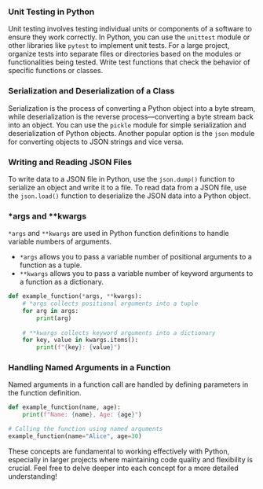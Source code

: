 ### Unit Testing in Python
Unit testing involves testing individual units or components of a software to ensure they work correctly. In Python, you can use the `unittest` module or other libraries like `pytest` to implement unit tests. For a large project, organize tests into separate files or directories based on the modules or functionalities being tested. Write test functions that check the behavior of specific functions or classes.

### Serialization and Deserialization of a Class
Serialization is the process of converting a Python object into a byte stream, while deserialization is the reverse process—converting a byte stream back into an object. You can use the `pickle` module for simple serialization and deserialization of Python objects. Another popular option is the `json` module for converting objects to JSON strings and vice versa.

### Writing and Reading JSON Files
To write data to a JSON file in Python, use the `json.dump()` function to serialize an object and write it to a file. To read data from a JSON file, use the `json.load()` function to deserialize the JSON data into a Python object.

### *args and **kwargs
`*args` and `**kwargs` are used in Python function definitions to handle variable numbers of arguments. 
- `*args` allows you to pass a variable number of positional arguments to a function as a tuple.
- `**kwargs` allows you to pass a variable number of keyword arguments to a function as a dictionary.

```python
def example_function(*args, **kwargs):
    # *args collects positional arguments into a tuple
    for arg in args:
        print(arg)
    
    # **kwargs collects keyword arguments into a dictionary
    for key, value in kwargs.items():
        print(f"{key}: {value}")
```

### Handling Named Arguments in a Function
Named arguments in a function call are handled by defining parameters in the function definition.
```python
def example_function(name, age):
    print(f"Name: {name}, Age: {age}")

# Calling the function using named arguments
example_function(name="Alice", age=30)
```

These concepts are fundamental to working effectively with Python, especially in larger projects where maintaining code quality and flexibility is crucial. Feel free to delve deeper into each concept for a more detailed understanding!
